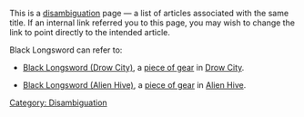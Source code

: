 This is a [disambiguation](:Category:_Disambiguation.md "wikilink") page
— a list of articles associated with the same title. If an internal link
referred you to this page, you may wish to change the link to point
directly to the intended article.

Black Longsword can refer to:

-   [Black Longsword (Drow
    City)](Black_Longsword_(Drow_City) "wikilink"), a [piece of
    gear](:Category:Melee_Weapons.md "wikilink") in [Drow
    City](:Category:_Drow_City.md "wikilink").

<!-- -->

-   [Black Longsword (Alien
    Hive)](Black_Longsword_(Alien_Hive) "wikilink"), a [piece of
    gear](:Category:Melee_Weapons.md "wikilink") in [Alien
    Hive](:Category:_Alien_Hive.md "wikilink").

[Category: Disambiguation](Category:_Disambiguation "wikilink")
